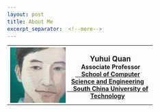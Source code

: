 ```yaml
---
layout: post
title: About Me
excerpt_separator:  <!--more-->
---
```

<table>
<tbody>
<tr>
<th>
<img src="https://github.com/Dofboom/Dofboom.github.io/raw/master/images/2.jpg" alt="" width="130" align="left" /><br />
<span style="font-size: 120%;"><strong> &ensp; Yuhui Quan</strong></span><br />
<span style="font-size: 100%;">&ensp; &nbsp;Associate Professor <a href="http://www2.scut.edu.cn/cs/"><br>&ensp;&nbsp;&nbsp;School of Computer Science and Engineering</a></span><br />
<span style="font-size: 100%;"> <a href="https://www.scut.edu.cn">&ensp;&nbsp; South China University of Technology</a><br />
</span></th>
</tr>
</tbody>
</table>
<!--
<table><tbody><tr><td class="wrap">
<div>
    <img src="https://github.com/Dofboom/Dofboom.github.io/raw/master/images/2.jpg" width="100"/><br />
	<span style="font-size: 120%;"><strong> &ensp; Yuhui Quan</strong> (全宇晖） </span><br />
    <span style="font-size: 100%;">&ensp; &nbsp;Associate Professor <a href="http://www2.scut.edu.cn/cs/"><br>&ensp;&nbsp;&nbsp;School of Computer Science and Engineering</a></span><br />
    <span style="font-size: 100%;"> <a href="https://www.scut.edu.cn">&ensp;&nbsp; South China University of Technology</a><br /></span>
</div>
</td><tr></tbody></table>
-->